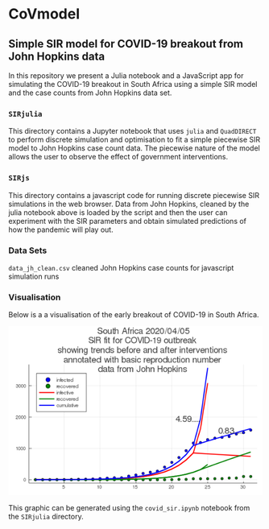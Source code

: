 # CoVmodel

## Simple SIR model for COVID-19 breakout from John Hopkins data

In this repository we present a Julia notebook and a JavaScript app for
simulating the COVID-19 breakout in South Africa using a simple SIR model
and the case counts from John Hopkins data set.

### `SIRjulia`

This directory contains a Jupyter notebook that uses `julia` and
`QuadDIRECT` to perform discrete simulation
and optimisation to fit a simple piecewise SIR model to
John Hopkins case count data. The piecewise nature of the model allows
the user to observe the effect of government interventions.

### `SIRjs`

This directory contains a javascript code for running discrete piecewise 
SIR simulations in the web browser. 
Data from John Hopkins, cleaned by the julia notebook
above is loaded by the script and then the user can experiment with
the SIR parameters and obtain simulated predictions of how the 
pandemic will play out.

### Data Sets

`data_jh_clean.csv` cleaned John Hopkins case counts for javascript simulation runs

### Visualisation

Below is a a visualisation of the early breakout of COVID-19 in South Africa.

![alt text](https://github.com/HughMurrell/CoVmodel/blob/master/SIRjulia/covid_plots/SIRfitSouthAfrica.png "COVID-19 South Africa")

This graphic can be generated using the `covid_sir.ipynb` notebook from the `SIRjulia`
directory.


